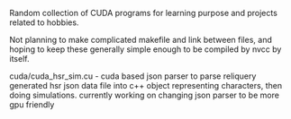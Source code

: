 Random collection of CUDA programs for learning purpose and projects related to hobbies.

Not planning to make complicated makefile and link between files, and hoping to keep these generally simple enough to be compiled by nvcc by itself.

cuda/cuda_hsr_sim.cu - cuda based json parser to parse reliquery generated hsr json data file into c++ object representing characters, then doing simulations.
currently working on changing json parser to be more gpu friendly
